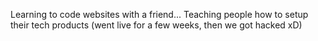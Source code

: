 Learning to code websites with a friend... Teaching people how to setup their tech products (went live for a few weeks, then we got hacked xD)
